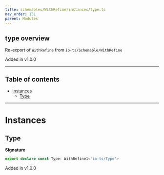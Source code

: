 ```yaml
---
title: schemables/WithRefine/instances/type.ts
nav_order: 131
parent: Modules
---
```


## type overview

Re-export of `WithRefine` from `io-ts/Schemable/WithRefine`

Added in v1.0.0

---

<h2 class="text-delta">Table of contents</h2>

- [Instances](#instances)
  - [Type](#type)

---

# Instances

## Type

**Signature**

```ts
export declare const Type: WithRefine1<'io-ts/Type'>
```

Added in v1.0.0
